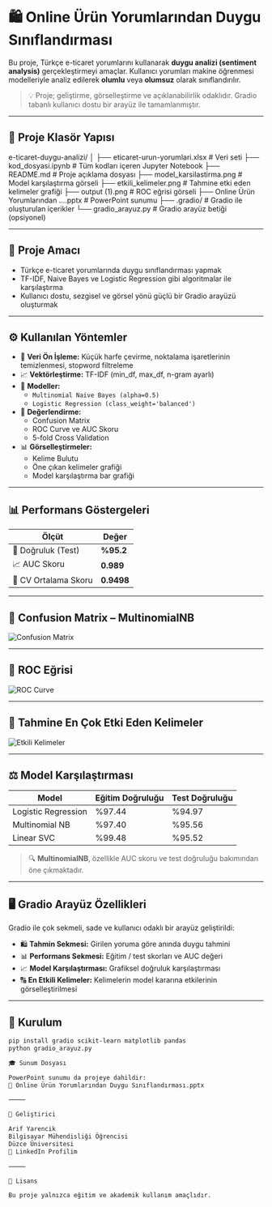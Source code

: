 # 🛍️ Online Ürün Yorumlarından Duygu Sınıflandırması

Bu proje, Türkçe e-ticaret yorumlarını kullanarak **duygu analizi (sentiment analysis)** gerçekleştirmeyi amaçlar. Kullanıcı yorumları makine öğrenmesi modelleriyle analiz edilerek **olumlu** veya **olumsuz** olarak sınıflandırılır.

> 💡 Proje; geliştirme, görselleştirme ve açıklanabilirlik odaklıdır. Gradio tabanlı kullanıcı dostu bir arayüz ile tamamlanmıştır.

---

## 📁 Proje Klasör Yapısı
e-ticaret-duygu-analizi/
│
├── eticaret-urun-yorumlari.xlsx     # Veri seti
├── kod_dosyasi.ipynb                # Tüm kodları içeren Jupyter Notebook
├── README.md                        # Proje açıklama dosyası
├── model_karsilastirma.png         # Model karşılaştırma görseli
├── etkili_kelimeler.png            # Tahmine etki eden kelimeler grafiği
├── output (1).png                  # ROC eğrisi görseli
├── Online Ürün Yorumlarından ….pptx  # PowerPoint sunumu
├── .gradio/                         # Gradio ile oluşturulan içerikler
└── gradio_arayuz.py                # Gradio arayüz betiği (opsiyonel)

---

## 🎯 Proje Amacı

- Türkçe e-ticaret yorumlarında duygu sınıflandırması yapmak  
- TF-IDF, Naive Bayes ve Logistic Regression gibi algoritmalar ile karşılaştırma  
- Kullanıcı dostu, sezgisel ve görsel yönü güçlü bir Gradio arayüzü oluşturmak

---

## ⚙️ Kullanılan Yöntemler

- 🔡 **Veri Ön İşleme:** Küçük harfe çevirme, noktalama işaretlerinin temizlenmesi, stopword filtreleme  
- 📈 **Vektörleştirme:** TF-IDF (min_df, max_df, n-gram ayarlı)  
- 🧠 **Modeller:**
  - `Multinomial Naive Bayes (alpha=0.5)`
  - `Logistic Regression (class_weight='balanced')`
- 🧪 **Değerlendirme:**
  - Confusion Matrix
  - ROC Curve ve AUC Skoru
  - 5-fold Cross Validation
- 📊 **Görselleştirmeler:**
  - Kelime Bulutu
  - Öne çıkan kelimeler grafiği
  - Model karşılaştırma bar grafiği

---

## 📊 Performans Göstergeleri

| Ölçüt                  | Değer     |
|------------------------|-----------|
| 🎯 Doğruluk (Test)     | **%95.2** |
| 📈 AUC Skoru           | **0.989** |
| 🔁 CV Ortalama Skoru   | **0.9498** |

---

## 🧠 Confusion Matrix – MultinomialNB

![Confusion Matrix](model_karsilastirma.png)

---

## 🚀 ROC Eğrisi

![ROC Curve](output%20(1).png)

---

## 🧾 Tahmine En Çok Etki Eden Kelimeler

![Etkili Kelimeler](etkili_kelimeler.png)

---

## ⚖️ Model Karşılaştırması

| Model                | Eğitim Doğruluğu | Test Doğruluğu |
|---------------------|------------------|----------------|
| Logistic Regression | %97.44           | %94.97         |
| Multinomial NB      | %97.40           | %95.56         |
| Linear SVC          | %99.48           | %95.52         |

> 🔍 **MultinomialNB**, özellikle AUC skoru ve test doğruluğu bakımından öne çıkmaktadır.

---

## 🖥️ Gradio Arayüz Özellikleri

Gradio ile çok sekmeli, sade ve kullanıcı odaklı bir arayüz geliştirildi:

- 🛍️ **Tahmin Sekmesi:** Girilen yoruma göre anında duygu tahmini  
- 📊 **Performans Sekmesi:** Eğitim / test skorları ve AUC değeri  
- 📈 **Model Karşılaştırması:** Grafiksel doğruluk karşılaştırması  
- 🔠 **En Etkili Kelimeler:** Kelimelerin model kararına etkilerinin görselleştirilmesi  

---

## 🔧 Kurulum

```bash
pip install gradio scikit-learn matplotlib pandas
python gradio_arayuz.py

🎓 Sunum Dosyası

PowerPoint sunumu da projeye dahildir:
📄 Online Ürün Yorumlarından Duygu Sınıflandırması.pptx

⸻

👤 Geliştirici

Arif Yarencik
Bilgisayar Mühendisliği Öğrencisi
Düzce Üniversitesi
🔗 LinkedIn Profilim

⸻

📄 Lisans

Bu proje yalnızca eğitim ve akademik kullanım amaçlıdır.